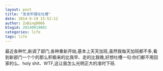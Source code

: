 ```yaml
---
layout: post
title: "发发牢骚吐吐槽"
date: 2014-9-19 15:52:12
author: ZxBing0066
blogid: 20140919001
categories: life
tags: life
---
```


最近各种忙,新调了部门,各种重新开始,基本上天天加班,虽然我每天加班都不多,看到新部门一个个的那么积极来的比我早、走的比我晚,好想吐槽一句:你们都不用回家的么、holy shit、WTF,这让我怎么光明正大的准时下班.
